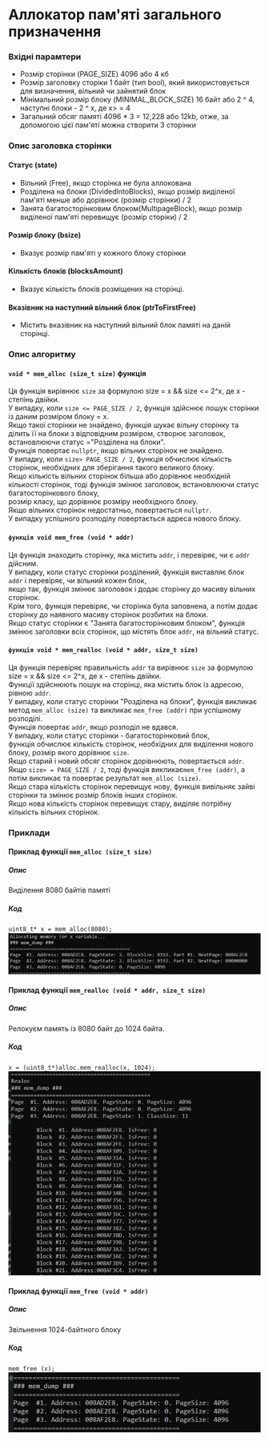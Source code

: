 # Аллокатор пам'яті загального призначення
### Вхідні парамтери
- Розмір сторінки (PAGE_SIZE) 4096 або 4 кб
- Розмір заголовку сторіки 1 байт (тип bool), який використовується для визначення, вільний чи зайнятий блок
- Мінімальний розмір блоку (MINIMAL_BLOCK_SIZE) 16 байт або 2 ^ 4, наступні блоки - 2 ^ x, де x> = 4
- Загальний обсяг памяті 4096 * 3 = 12,228 або 12kb, отже, за допомогою цієї пам'яті можна створити 3 сторінки


### Опис заголовка сторінки
#### Статус (state)
- Вільний (Free), якщо сторінка не була аллокована
- Розділена на блоки (DividedIntoBlocks), якщо розмір виділеної пам'яті менше або дорівнює (розмір сторінки) / 2
- Занята багатосторінковим блоком(MultipageBlock), якщо розмір виділеної пам'яті перевищує (розмір сторіки) / 2
#### Розмір блоку (bsize)
- Вказує розмір пам'яті у кожного блоку сторінки
#### Кількість блоків (blocksAmount)
- Вказує кількість блоків розміщених на сторінці.
#### Вказівник на наступний вільний блок (ptrToFirstFree)
- Містить вказівник на наступний вільний блок памяті на даній сторінці.
### Опис алгоритму
#### `void * mem_alloc (size_t size)` функція
Ця функція вирівнює `size` за формулою size = x && size <= 2^x, де x - cтепінь двійки.  
У випадку, коли `size <= PAGE_SIZE / 2`, функція здійснює пошук сторінки iз даним розміром блоку = х.  
Якщо такої сторінки не знайдено, функція шукає вільну сторінку та ділить її на блоки з відповідним розміром, створює заголовок, встановлюючи статус ="Розділена на блоки".  
Функція повертає `nullptr`, якщо вільних сторінок не знайдено.  
У випадку, коли `size> PAGE_SIZE / 2`, функція обчислює кількість сторінок, необхідних для зберігання такого великого блоку.  
Якщо кількість вільних сторінок більша або дорівнює необхідній кількості сторінок, тоді функція змінює заголовок, встановлюючи статус багатосторінкового блоку,  
розмір класу, що дорівнює розміру необхідного блоку.  
Якщо вільних сторінок недостатньо, повертається `nullptr`.  
У випадку успішного розподілу повертається адреса нового блоку.
#### `функція void mem_free (void * addr)`
Ця функція знаходить сторінку, яка містить `addr`, і перевіряє, чи є `addr` дійсним.  
У випадку, коли статус сторінки розділений, функція виставляє блок `addr` і перевіряє, чи вільний кожен блок,  
якщо так, функція змінює заголовок і додає сторінку до масиву вільних сторінок.  
Крім того, функція перевіряє, чи сторінка була заповнена, а потім додає сторінку до наявного масиву сторінок розбитих на блоки.  
Якщо статус сторінки є "Занята багатосторінковим блоком", функція змінює заголовки всіх сторінок, що містять блок `addr`, на вільний статус.
#### `функція void * mem_realloc (void * addr, size_t size)`
Ця функція перевіряє правильність `addr` та вирівнює `size` за формулою size = x && size <= 2^x, де x - cтепінь двійки.  
Функції здійснюють пошук на сторінці, яка містить блок із адресою, рівною `addr`.  
У випадку, коли статус сторінки "Розділена на блоки", функція викликає метод `mem_alloc (size)` та викликає `mem_free (addr)` при успішному розподілі.  
Функція повертає `addr`, якщо розподіл не вдався.   
У випадку, коли статус сторінки - багатосторінковий блок,  
функція обчислює кількість сторінок, необхідних для виділення нового блоку, розмір якого дорівнює `size`.  
Якщо старий і новий обсяг сторінок дорівнюють, повертається `addr`.  
Якщо `size> = PAGE_SIZE / 2`, тоді функція викликає` mem_free (addr) `, а потім викликає та повертає результат ` mem_alloc (size) `.  
Якщо стара кількість сторінок перевищує нову, функція вивільняє зайві сторінки та змінює розмір блоків інших сторінок.  
Якщо нова кількість сторінок перевищує стару, виділяє потрібну кількість вільних сторінок.
### Приклади
#### Приклад функції `mem_alloc (size_t size)`
##### Опис
Виділення 8080 байтів памяті
##### Код
``
uint8_t* x = mem_alloc(8080);
``  
![Виділити блок розміром 8080](ex1.jpg "Виділити блок розміром 8080")
#### Приклад функції `mem_realloc (void * addr, size_t size)`
##### Опис
Релокуєм память із 8080 байт до 1024 байта.
##### Код
``
x = (uint8_t*)alloc.mem_realloc(x, 1024);
``  
![Реалокувати блок розміром 8080 до 1024](ex2.jpg "Реалокувати блок розміром 8080 до 1024")
#### Приклад функції `mem_free (void * addr)`
##### Опис
Звільнення 1024-байтного блоку
##### Код
``
mem_free (x);
``  
![Звільнення 1024-байтного блоку](ex3.jpg "Звільнення 1024-байтного блоку")

